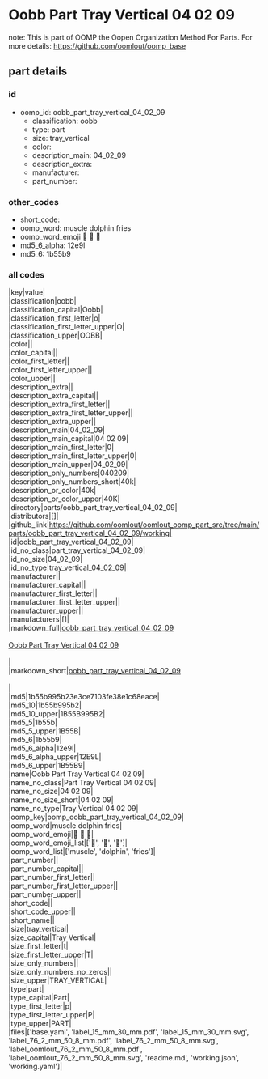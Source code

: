 # Oobb Part Tray Vertical 04 02 09  

note: This is part of OOMP the Oopen Organization Method For Parts. For more details: https://github.com/oomlout/oomp_base

##  part details





### id
* oomp_id: oobb_part_tray_vertical_04_02_09
  * classification: oobb
  * type: part
  * size: tray_vertical
  * color: 
  * description_main: 04_02_09
  * description_extra: 
  * manufacturer: 
  * part_number: 

### other_codes
* short_code: 
* oomp_word: muscle dolphin fries
* oomp_word_emoji :muscle: :dolphin: :fries:
* md5_6_alpha: 12e9l
* md5_6: 1b55b9

### all codes 
|key|value|  
|classification|oobb|  
|classification_capital|Oobb|  
|classification_first_letter|o|  
|classification_first_letter_upper|O|  
|classification_upper|OOBB|  
|color||  
|color_capital||  
|color_first_letter||  
|color_first_letter_upper||  
|color_upper||  
|description_extra||  
|description_extra_capital||  
|description_extra_first_letter||  
|description_extra_first_letter_upper||  
|description_extra_upper||  
|description_main|04_02_09|  
|description_main_capital|04 02 09|  
|description_main_first_letter|0|  
|description_main_first_letter_upper|0|  
|description_main_upper|04_02_09|  
|description_only_numbers|040209|  
|description_only_numbers_short|40k|  
|description_or_color|40k|  
|description_or_color_upper|40K|  
|directory|parts/oobb_part_tray_vertical_04_02_09|  
|distributors|[]|  
|github_link|https://github.com/oomlout/oomlout_oomp_part_src/tree/main/parts/oobb_part_tray_vertical_04_02_09/working|  
|id|oobb_part_tray_vertical_04_02_09|  
|id_no_class|part_tray_vertical_04_02_09|  
|id_no_size|04_02_09|  
|id_no_type|tray_vertical_04_02_09|  
|manufacturer||  
|manufacturer_capital||  
|manufacturer_first_letter||  
|manufacturer_first_letter_upper||  
|manufacturer_upper||  
|manufacturers|[]|  
|markdown_full|[oobb_part_tray_vertical_04_02_09](https://github.com/oomlout/oomlout_oomp_part_src/tree/main/parts/oobb_part_tray_vertical_04_02_09/working)<br>[](https://github.com/oomlout/oomlout_oomp_part_src/tree/main/parts/oobb_part_tray_vertical_04_02_09/working)<br>[Oobb Part Tray Vertical 04 02 09](https://github.com/oomlout/oomlout_oomp_part_src/tree/main/parts/oobb_part_tray_vertical_04_02_09/working)<br><br>|  
|markdown_short|[oobb_part_tray_vertical_04_02_09](https://github.com/oomlout/oomlout_oomp_part_src/tree/main/parts/oobb_part_tray_vertical_04_02_09/working)<br><br>|  
|md5|1b55b995b23e3ce7103fe38e1c68eace|  
|md5_10|1b55b995b2|  
|md5_10_upper|1B55B995B2|  
|md5_5|1b55b|  
|md5_5_upper|1B55B|  
|md5_6|1b55b9|  
|md5_6_alpha|12e9l|  
|md5_6_alpha_upper|12E9L|  
|md5_6_upper|1B55B9|  
|name|Oobb Part Tray Vertical 04 02 09|  
|name_no_class|Part Tray Vertical 04 02 09|  
|name_no_size|04 02 09|  
|name_no_size_short|04 02 09|  
|name_no_type|Tray Vertical 04 02 09|  
|oomp_key|oomp_oobb_part_tray_vertical_04_02_09|  
|oomp_word|muscle dolphin fries|  
|oomp_word_emoji|:muscle: :dolphin: :fries:|  
|oomp_word_emoji_list|[':muscle:', ':dolphin:', ':fries:']|  
|oomp_word_list|['muscle', 'dolphin', 'fries']|  
|part_number||  
|part_number_capital||  
|part_number_first_letter||  
|part_number_first_letter_upper||  
|part_number_upper||  
|short_code||  
|short_code_upper||  
|short_name||  
|size|tray_vertical|  
|size_capital|Tray Vertical|  
|size_first_letter|t|  
|size_first_letter_upper|T|  
|size_only_numbers||  
|size_only_numbers_no_zeros||  
|size_upper|TRAY_VERTICAL|  
|type|part|  
|type_capital|Part|  
|type_first_letter|p|  
|type_first_letter_upper|P|  
|type_upper|PART|  
|files|['base.yaml', 'label_15_mm_30_mm.pdf', 'label_15_mm_30_mm.svg', 'label_76_2_mm_50_8_mm.pdf', 'label_76_2_mm_50_8_mm.svg', 'label_oomlout_76_2_mm_50_8_mm.pdf', 'label_oomlout_76_2_mm_50_8_mm.svg', 'readme.md', 'working.json', 'working.yaml']|  
